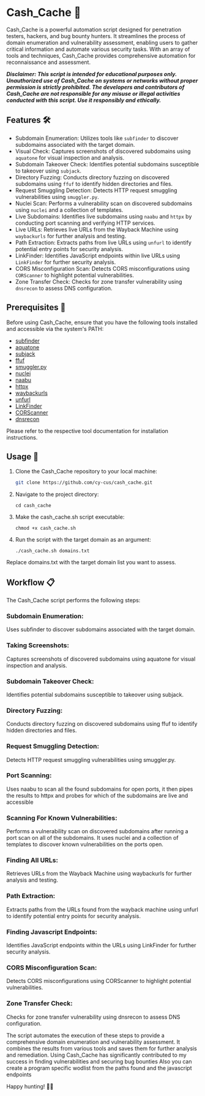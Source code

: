 # Cash_Cache :rocket:

Cash_Cache is a powerful automation script designed for penetration testers, hackers, and bug bounty hunters. It streamlines the process of domain enumeration and vulnerability assessment, enabling users to gather critical information and automate various security tasks. With an array of tools and techniques, Cash_Cache provides comprehensive automation for reconnaissance and assessment.

***Disclaimer: This script is intended for educational purposes only. Unauthorized use of Cash_Cache on systems or networks without proper permission is strictly prohibited. The developers and contributors of Cash_Cache are not responsible for any misuse or illegal activities conducted with this script. Use it responsibly and ethically.***


## Features :hammer_and_wrench:

- Subdomain Enumeration: Utilizes tools like `subfinder` to discover subdomains associated with the target domain.
- Visual Check: Captures screenshots of discovered subdomains using `aquatone` for visual inspection and analysis.
- Subdomain Takeover Check: Identifies potential subdomains susceptible to takeover using `subjack`.
- Directory Fuzzing: Conducts directory fuzzing on discovered subdomains using `ffuf` to identify hidden directories and files.
- Request Smuggling Detection: Detects HTTP request smuggling vulnerabilities using `smuggler.py`.
- Nuclei Scan: Performs a vulnerability scan on discovered subdomains using `nuclei` and a collection of templates.
- Live Subdomains: Identifies live subdomains using `naabu` and `httpx` by conducting port scanning and verifying HTTP services.
- Live URLs: Retrieves live URLs from the Wayback Machine using `waybackurls` for further analysis and testing.
- Path Extraction: Extracts paths from live URLs using `unfurl` to identify potential entry points for security analysis.
- LinkFinder: Identifies JavaScript endpoints within live URLs using `LinkFinder` for further security analysis.
- CORS Misconfiguration Scan: Detects CORS misconfigurations using `CORScanner` to highlight potential vulnerabilities.
- Zone Transfer Check: Checks for zone transfer vulnerability using `dnsrecon` to assess DNS configuration.

## Prerequisites :wrench:

Before using Cash_Cache, ensure that you have the following tools installed and accessible via the system's PATH:

- [subfinder](https://github.com/projectdiscovery/subfinder)
- [aquatone](https://github.com/michenriksen/aquatone)
- [subjack](https://github.com/haccer/subjack)
- [ffuf](https://github.com/ffuf/ffuf)
- [smuggler.py](https://github.com/defparam/smuggler.py)
- [nuclei](https://github.com/projectdiscovery/nuclei)
- [naabu](https://github.com/projectdiscovery/naabu)
- [httpx](https://github.com/projectdiscovery/httpx)
- [waybackurls](https://github.com/tomnomnom/waybackurls)
- [unfurl](https://github.com/tomnomnom/unfurl)
- [LinkFinder](https://github.com/GerbenJavado/LinkFinder)
- [CORScanner](https://github.com/chenjj/CORScanner)
- [dnsrecon](https://github.com/darkoperator/dnsrecon)

Please refer to the respective tool documentation for installation instructions.

## Usage :mag_right:

1. Clone the Cash_Cache repository to your local machine:

   ```bash
   git clone https://github.com/cy-cus/cash_cache.git

2. Navigate to the project directory:

   ```cd cash_cache```

3. Make the cash_cache.sh script executable:

   ```chmod +x cash_cache.sh```


4. Run the script with the target domain as an argument:

   ```./cash_cache.sh domains.txt```

Replace domains.txt with the target domain list you want to assess.

## Workflow :clipboard:
The Cash_Cache script performs the following steps:

### Subdomain Enumeration:

Uses subfinder to discover subdomains associated with the target domain.

### Taking Screenshots:

Captures screenshots of discovered subdomains using aquatone for visual inspection and analysis.

### Subdomain Takeover Check:

Identifies potential subdomains susceptible to takeover using subjack.

### Directory Fuzzing:

Conducts directory fuzzing on discovered subdomains using ffuf to identify hidden directories and files.

### Request Smuggling Detection:

Detects HTTP request smuggling vulnerabilities using smuggler.py.

### Port Scanning:

Uses naabu to scan all the found subdomains for open ports, it then pipes the results to httpx and probes for which of the subdomains are live and accessible

### Scanning For Known Vulnerabilities:

Performs a vulnerability scan on discovered subdomains after running a port scan on all of the subdomains. It uses nuclei and a collection of templates to discover known vulnerabilities on the ports open.

### Finding All URLs:

Retrieves URLs from the Wayback Machine using waybackurls for further analysis and testing.

### Path Extraction:

Extracts paths from the URLs found  from the wayback machine using unfurl to identify potential entry points for security analysis.

### Finding Javascript Endpoints:

Identifies JavaScript endpoints within the URLs using LinkFinder for further security analysis.

### CORS Misconfiguration Scan:

Detects CORS misconfigurations using CORScanner to highlight potential vulnerabilities.

### Zone Transfer Check:

Checks for zone transfer vulnerability using dnsrecon to assess DNS configuration.


The script automates the execution of these steps to provide a comprehensive domain enumeration and vulnerability assessment. It combines the results from various tools and saves them for further analysis and remediation.
Using Cash_Cache has significantly contributed to my success in finding vulnerabilities and securing bug bounties
Also you can create a program specific wodlist from the paths found and the javascript endpoints

Happy hunting! :male_detective:
